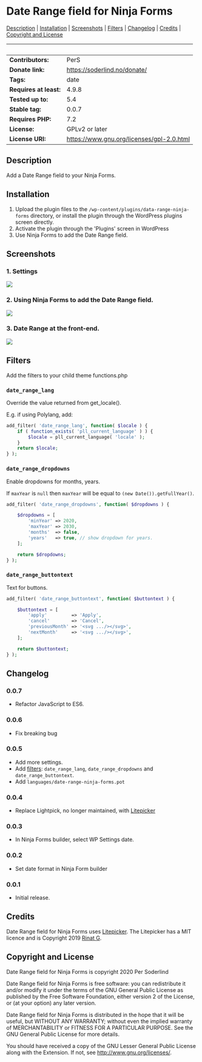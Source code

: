 # Date Range field for Ninja Forms
[Description](#description) | [Installation](#installation) | [Screenshots](#screenshots) | [Filters](#filters) | [Changelog](#changelog) | [Credits](#credits) | [Copyright and License](#copyright-and-license)



&nbsp; | &nbsp;
------------ | -------------
**Contributors:** | PerS
**Donate link:** | https://soderlind.no/donate/
**Tags:** | date
**Requires at least:** | 4.9.8
**Tested up to:** | 5.4
**Stable tag:** | 0.0.7
**Requires PHP:** | 7.2
**License:** | GPLv2 or later
**License URI:** | https://www.gnu.org/licenses/gpl-2.0.html

## Description

Add a Date Range field to your Ninja Forms.


## Installation

1. Upload the plugin files to the `/wp-content/plugins/data-range-ninja-forms` directory, or install the plugin through the WordPress plugins screen directly.
1. Activate the plugin through the 'Plugins' screen in WordPress
1. Use Ninja Forms to add the Date Range field.


## Screenshots

### 1. Settings
<img src="assets/screenshot-1.png" />

### 2. Using Ninja Forms to add the Date Range field.
<img src="assets/screenshot-2.gif" />

### 3. Date Range at the front-end.
<img src="assets/screenshot-3.gif" />

## Filters

Add the filters to your child theme functions.php

### `date_range_lang`

Override the value returned from get_locale().

E.g. if using Polylang, add:

```php
add_filter( 'date_range_lang', function( $locale ) {
	if ( function_exists( 'pll_current_language' ) ) {
		$locale = pll_current_language( 'locale' );
	}
	return $locale;
} );
```

### `date_range_dropdowns`

Enable dropdowns for months, years.

If `maxYear` is `null` then `maxYear` will be equal to `(new Date()).getFullYear()`.

```php
add_filter( 'date_range_dropdowns', function( $dropdowns ) {

	$dropdowns = [
		'minYear' => 2020,
		'maxYear' => 2030,
		'months'  => false,
		'years'   => true, // show dropdown for years.
	];

	return $dropdowns;
} );
```

### `date_range_buttontext`

Text for buttons.

```php
add_filter( 'date_range_buttontext', function( $buttontext ) {

	$buttontext = [
		'apply'         => 'Apply',
		'cancel'        => 'Cancel',
		'previousMonth' => '<svg .../></svg>',
		'nextMonth'     => '<svg .../></svg>',
	];

	return $buttontext;
} );
```

## Changelog

### 0.0.7

* Refactor JavaScript to ES6.

### 0.0.6

* Fix breaking bug

### 0.0.5

* Add more settings.
* Add [filters](#filters): `date_range_lang`, `date_range_dropdowns` and `date_range_buttontext`.
* Add `languages/date-range-ninja-forms.pot`


### 0.0.4

* Replace Lightpick, no longer maintained, with [Litepicker](https://github.com/wakirin/Litepicker)


### 0.0.3

* In Ninja Forms builder, select WP Settings date.

### 0.0.2

* Set date format in Ninja Form builder

### 0.0.1

* Initial release.


## Credits

Date Range field for Ninja Forms uses [Litepicker](https://github.com/wakirin/Litepicker). The Litepicker has a MIT licence and is Copyright 2019 [Rinat G](https://github.com/wakirin/).

## Copyright and License

Date Range field for Ninja Forms is copyright 2020 Per Soderlind

Date Range field for Ninja Forms is free software: you can redistribute it and/or modify it under the terms of the GNU General Public License as published by the Free Software Foundation, either version 2 of the License, or (at your option) any later version.

Date Range field for Ninja Forms is distributed in the hope that it will be useful, but WITHOUT ANY WARRANTY; without even the implied warranty of MERCHANTABILITY or FITNESS FOR A PARTICULAR PURPOSE. See the GNU General Public License for more details.

You should have received a copy of the GNU Lesser General Public License along with the Extension. If not, see http://www.gnu.org/licenses/.
